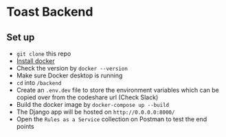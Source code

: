 # Toast Backend
## Set up
- `git clone` this repo 
- [Install docker](https://docs.docker.com/docker-for-mac/install/)
- Check the version by `docker --version`
- Make sure Docker desktop is running 
- `cd` into `/backend`
- Create an `.env.dev` file to store the environment variables which can be copied over from the codeshare url (Check Slack) 
- Build the docker image by `docker-compose up --build`
- The Django app will be hosted on `http://0.0.0.0:8000/`
- Open the `Rules as a Service` collection on Postman to test the end points 
